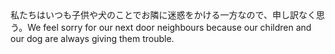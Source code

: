 <tr><td>私たちはいつも子供や犬のことでお隣に迷惑をかける一方なので、申し訳なく思う。<td><tr><tr><td>We feel sorry for our next door neighbours because our children and our dog are always giving them trouble.<td><tr></table>

